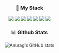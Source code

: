 

<h3 align="center">🎯 My Stack</h3>
<p align="center">
   <img src="https://img.shields.io/badge/Javascript-F7DF1E?style=flat&logo=Javascript&logoColor=white"/>
   <img src="https://img.shields.io/badge/jQuery-0769AD?style=flat&logo=jQuery&logoColor=white"/>
   <img src="https://img.shields.io/badge/HTML-E34F26?style=flat&logo=HTML5&logoColor=white"/>
   <img src="https://img.shields.io/badge/CSS-1572B6?style=flat&logo=CSS3&logoColor=white"/>
   <img src="https://img.shields.io/badge/Vue.js-4FC08D?style=flat&logo=Vue.js&logoColor=white"/>
   <img src="https://img.shields.io/badge/Vuetify-1867C0?style=flat&logo=Vuetify&logoColor=white"/>
   <img src="https://img.shields.io/badge/npm-CB3837?style=flat&logo=npm&logoColor=white"/>
<div>
   
<h3 align="center">📊 Github Stats</h3>
<div align="center">
   
   ![Anurag's GitHub stats](https://github-readme-stats.vercel.app/api?username=lyju777&show_icons=true&theme=radical)
</div>
